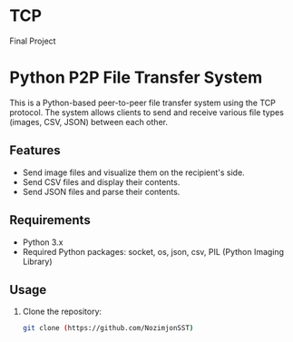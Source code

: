 # TCP
Final Project

# Python P2P File Transfer System

This is a Python-based peer-to-peer file transfer system using the TCP protocol. The system allows clients to send and receive various file types (images, CSV, JSON) between each other.

## Features

- Send image files and visualize them on the recipient's side.
- Send CSV files and display their contents.
- Send JSON files and parse their contents.

## Requirements

- Python 3.x
- Required Python packages: socket, os, json, csv, PIL (Python Imaging Library)

## Usage

1. Clone the repository:
   ```bash
   git clone (https://github.com/NozimjonSST)

